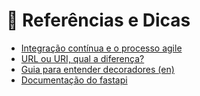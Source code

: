 # :bookmark_tabs: Referências e Dicas

 - [Integração contínua e o processo agile](http://blog.caelum.com.br/integracao-continua/)
 - [URL ou URI, qual a diferença?](https://woliveiras.com.br/posts/url-uri-qual-diferenca/)
 - [Guia para entender decoradores (en)](https://www.thecodeship.com/patterns/guide-to-python-function-decorators/)
 - [Documentação do fastapi](https://fastapi.tiangolo.com/)
